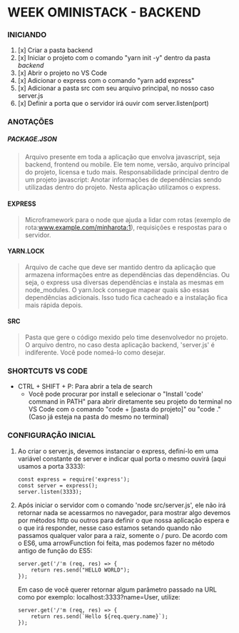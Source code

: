 # WEEK OMINISTACK - BACKEND

### INICIANDO

1. [x] Criar a pasta backend
2. [x] Iniciar o projeto com o comando "yarn init -y" dentro da pasta _backend_
3. [x] Abrir o projeto no VS Code
4. [x] Adicionar o express com o comando "yarn add express"
5. [x] Adicionar a pasta src com seu arquivo principal, no nosso caso server.js
6. [x] Definir a porta que o servidor irá ouvir com server.listen(port)



### ANOTAÇÕES

##### PACKAGE.JSON 
> Arquivo presente em toda a aplicação que envolva javascript, seja backend, frontend ou mobile.
> Ele tem nome, versão, arquivo principal do projeto, licensa e tudo mais. 
> Responsabilidade principal dentro de um projeto javascript: Anotar informações de dependências sendo utilizadas dentro do projeto. 
> Nesta aplicação utilizamos o express.

#### EXPRESS
> Microframework para o node que ajuda a lidar com rotas (exemplo de rota:www.example.com/minharota:1), requisições e respostas para o servidor.

#### YARN.LOCK
> Arquivo de cache que deve ser mantido dentro da aplicação que armazena informações entre as dependências das dependências. Ou seja, o express usa diversas dependências e instala as mesmas em node_modules. O yarn.lock consegue mapear quais são essas dependências adicionais. Isso tudo fica cacheado e a instalação fica mais rápida depois.

#### SRC 
> Pasta que gere o código mexido pelo time desenvolvedor no projeto. O arquivo dentro, no caso desta aplicação backend, 'server.js' é indiferente. Você pode nomeá-lo como desejar.

### SHORTCUTS VS CODE 
- CTRL + SHIFT + P: Para abrir a tela de search
    - Você pode procurar por install e selecionar o "Install 'code' command in PATH" para abrir diretamente seu projeto do terminal no VS Code com o comando "code + [pasta do projeto]" ou "code ." (Caso já esteja na pasta do mesmo no terminal)


### CONFIGURAÇÃO INICIAL

1. Ao criar o server.js, devemos instanciar o express, definí-lo em uma variável constante de server e indicar qual porta o mesmo ouvirá (aqui usamos a porta 3333):
    ```
    const express = require('express');
    const server = express();
    server.listen(3333);
    ```

2. Após iniciar o servidor com o comando 'node src/server.js', ele não irá retornar nada se acessarmos no navegador, para mostrar algo devemos por métodos http ou outros para definir o que nossa aplicação espera e o que irá responder, nesse caso estamos setando quando não passamos qualquer valor para a raiz, somente o / puro. De acordo com o ES6, uma arrowFunction foi feita, mas podemos fazer no método antigo de função do ES5: 
    ```
    server.get('/'m (req, res) => {
        return res.send("HELLO WORLD");
    });
    ```
    Em caso de você querer retornar algum parâmetro passado na URL como por exemplo: localhost:3333?name=User, utilize: 
    ```
    server.get('/'m (req, res) => {
        return res.send(`Hello ${req.query.name}`);
    });
    ```


